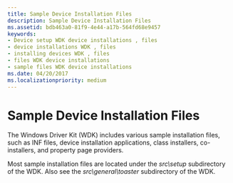 ```yaml
---
title: Sample Device Installation Files
description: Sample Device Installation Files
ms.assetid: bdb463a0-81f9-4e44-a17b-564fd68e9457
keywords:
- Device setup WDK device installations , files
- device installations WDK , files
- installing devices WDK , files
- files WDK device installations
- sample files WDK device installations
ms.date: 04/20/2017
ms.localizationpriority: medium
---
```


# Sample Device Installation Files





The Windows Driver Kit (WDK) includes various sample installation files, such as INF files, device installation applications, class installers, co-installers, and property page providers.

Most sample installation files are located under the *src\\setup* subdirectory of the WDK. Also see the *src\\general\\toaster* subdirectory of the WDK.

 

 





